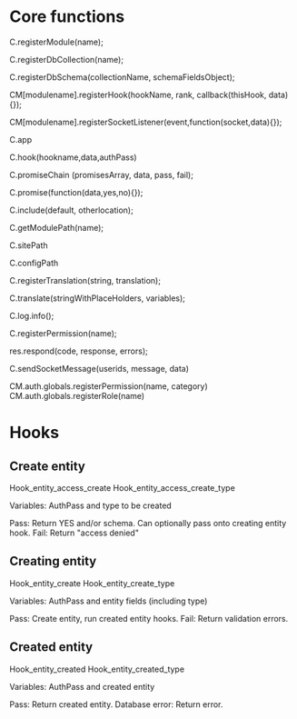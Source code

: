 Core functions
==============

C.registerModule(name);

C.registerDbCollection(name);

C.registerDbSchema(collectionName, schemaFieldsObject);

CM[modulename].registerHook(hookName, rank, callback(thisHook, data){});

CM[modulename].registerSocketListener(event,function(socket,data){});

C.app

C.hook(hookname,data,authPass)

C.promiseChain (promisesArray, data, pass, fail);

C.promise(function(data,yes,no){});

C.include(default, otherlocation);

C.getModulePath(name);

C.sitePath

C.configPath

C.registerTranslation(string, translation);

C.translate(stringWithPlaceHolders, variables);

C.log.info();

C.registerPermission(name);

res.respond(code, response, errors);

C.sendSocketMessage(userids, message, data)

CM.auth.globals.registerPermission(name, category)
CM.auth.globals.registerRole(name)


Hooks
=====

## Create entity
  
Hook_entity_access_create
Hook_entity_access_create_type

Variables: AuthPass and type to be created

Pass: Return YES and/or schema. Can optionally pass onto creating entity hook.
Fail: Return "access denied"

## Creating entity

Hook_entity_create
Hook_entity_create_type

Variables: AuthPass and entity fields (including type)

Pass: Create entity, run created entity hooks.
Fail: Return validation errors.

## Created entity

Hook_entity_created
Hook_entity_created_type

Variables: AuthPass and created entity

Pass: Return created entity.
Database error: Return error.

